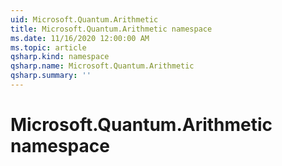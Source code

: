 ```yaml
---
uid: Microsoft.Quantum.Arithmetic
title: Microsoft.Quantum.Arithmetic namespace
ms.date: 11/16/2020 12:00:00 AM
ms.topic: article
qsharp.kind: namespace
qsharp.name: Microsoft.Quantum.Arithmetic
qsharp.summary: ''
---
```


# Microsoft.Quantum.Arithmetic namespace



